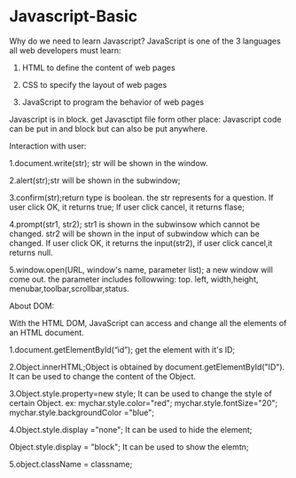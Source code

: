 # Javascript-Basic

Why do we need to learn Javascript?
JavaScript is one of the 3 languages all web developers must learn:

   1. HTML to define the content of web pages

   2. CSS to specify the layout of web pages

   3. JavaScript to program the behavior of web pages

Javascript is in <script></script> block.
get Javasctipt file form other place: <script src="script.js"></script>
Javascript code can be put in <head></head> and <body></body> block but can also be put anywhere.

Interaction with user:

1.document.write(str); str will be shown in the window.

2.alert(str);str will be shown in the subwindow;

3.confirm(str);return type is boolean. the str represents for a question. If user click OK, it returns true; If user click cancel, it returns flase;

4.prompt(str1, str2); str1 is shown in the subwinsow which cannot be changed. str2 will be shown in the input of subwindow which can be changed. If user click OK, it returns the input(str2), if user click cancel,it returns null.

5.window.open(URL, window's name, parameter list); a new window will come out. the parameter includes followwing: top. left, width,height, menubar,toolbar,scrollbar,status.

About DOM:

With the HTML DOM, JavaScript can access and change all the elements of an HTML document.

 1.document.getElementById(“id”); get the element with it's ID;
 
 2.Object.innerHTML;Object is obtained by document.getElementById("ID"). It can be used to change the content of the Object.
 
 3.Object.style.property=new style; It can be used to change the style of certain Object. ex: mychar.style.color="red";
   mychar.style.fontSize="20";
   mychar.style.backgroundColor ="blue";
   
 4.Object.style.display ="none"; It can be used to hide the element;
 
   Object.style.display = "block"; It can be used to show the elemtn;
   
 5.object.className = classname;


 



